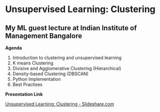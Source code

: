 # Unsupervised Learning: Clustering
## My ML guest lecture at Indian Institute of Management Bangalore

**Agenda**
1) Introduction to clustering and unsupervised learning
2) K means Clustering
3) Divisive and Agglomerative Clustering (Hierarchical)
4) Density-based Clustering (DBSCAN)
5) Python Implementation
6) Best Practises

**Presentation Link** 

[Unsupervised Learning: Clustering - Slideshare.com](https://www.slideshare.net/DeepakGeorge5/unsupervised-learning-clustering-125076398)

